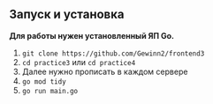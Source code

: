 ## Запуск и установка
**Для работы нужен установленный ЯП Go.**
1. ```git clone https://github.com/Gewinn2/frontend3```
2. ```cd practice3``` или ```cd practice4```
3. Далее нужно прописать в каждом сервере
4. ```go mod tidy```
5. ```go run main.go```
